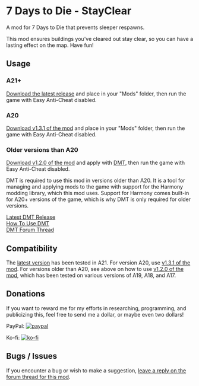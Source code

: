 # 7 Days to Die - StayClear

A mod for 7 Days to Die that prevents sleeper respawns.

This mod ensures buildings you've cleared out stay clear, so you can have a lasting effect on the map. Have fun!

## Usage

### A21+

[Download the latest release](https://github.com/ryuyan-ninja/7d2dmod-StayClear/releases/latest/download/StayClear.zip) and place in your "Mods" folder, then run the game with Easy Anti-Cheat disabled.

### A20

[Download v1.3.1 of the mod](https://github.com/ryuyan-ninja/7dtdmod-StayClear/releases/download/v1.3.1/StayClear.zip) and place in your "Mods" folder, then run the game with Easy Anti-Cheat disabled.

### Older versions than A20

[Download v1.2.0 of the mod](https://github.com/ryuyan-ninja/7dtdmod-StayClear/releases/download/v1.2.0/StayClear.zip) and apply with [DMT](https://github.com/HAL-NINE-THOUSAND/DMT/releases/latest), then run the game with Easy Anti-Cheat disabled.

DMT is required to use this mod in versions older than A20. It is a tool for managing and applying mods to the game with support for the Harmony modding library, which this mod uses. Support for Harmony comes built-in for A20+ versions of the game, which is why DMT is only required for older versions.

[Latest DMT Release](https://github.com/HAL-NINE-THOUSAND/DMT/releases/latest)  
[How To Use DMT](https://www.youtube.com/watch?v=iZU--05DTLI)  
[DMT Forum Thread](https://community.7daystodie.com/topic/13037-dmt-modding-tool/)

## Compatibility

The [latest version](https://github.com/ryuyan-ninja/7d2dmod-StayClear/releases/latest/download/StayClear.zip) has been tested in A21.
For version A20, use [v1.3.1 of the mod](https://github.com/ryuyan-ninja/7dtdmod-StayClear/releases/download/v1.3.1/StayClear.zip).
For versions older than A20, see above on how to use [v1.2.0 of the mod](https://github.com/ryuyan-ninja/7dtdmod-StayClear/releases/download/v1.2.0/StayClear.zip), which has been tested on various versions of A19, A18, and A17.

## Donations

If you want to reward me for my efforts in researching, programming, and publicizing this, feel free to send me a dollar, or maybe even two dollars!

PayPal: [![paypal](https://www.paypalobjects.com/en_US/i/btn/btn_donateCC_LG.gif)](https://www.paypal.com/cgi-bin/webscr?cmd=_donations&business=WDDCNVUYT28JC)

Ko-fi: [![ko-fi](https://i.imgur.com/paBBzAu.png)](https://ko-fi.com/ryuyan)

## Bugs / Issues

If you encounter a bug or wish to make a suggestion, [leave a reply on the forum thread for this mod](https://community.7daystodie.com/topic/26761-stayclear-no-sleeper-respawn-a20/).
